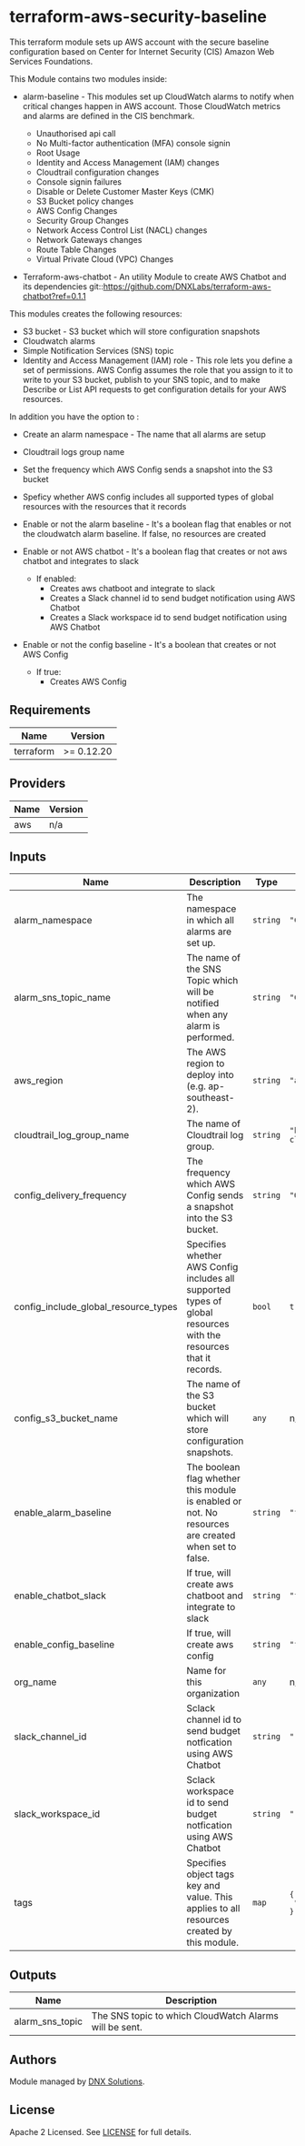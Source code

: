 # terraform-aws-security-baseline

This terraform module sets up AWS account with the secure baseline configuration based on Center for Internet Security (CIS) Amazon Web Services Foundations.

This Module contains two modules inside:

  - alarm-baseline - This modules set up CloudWatch alarms to notify when critical changes happen in AWS account. Those CloudWatch metrics and alarms are defined in the CIS benchmark.

    - Unauthorised api call
    - No Multi-factor authentication (MFA) console signin
    - Root Usage
    - Identity and Access Management (IAM) changes
    - Cloudtrail configuration changes
    - Console signin failures
    - Disable or Delete Customer Master Keys (CMK)
    - S3 Bucket policy changes
    - AWS Config Changes
    - Security Group Changes
    - Network Access Control List (NACL) changes
    - Network Gateways changes
    - Route Table Changes
    - Virtual Private Cloud (VPC) Changes

  - Terraform-aws-chatbot - An utility Module to create AWS Chatbot and its dependencies git::https://github.com/DNXLabs/terraform-aws-chatbot?ref=0.1.1

This modules creates the following resources:

 - S3 bucket - S3 bucket which will store configuration snapshots
 - Cloudwatch alarms
 - Simple Notification Services (SNS) topic
 - Identity and Access Management (IAM) role - This role lets you define a set of permissions. AWS Config assumes the role that you assign to it to write to your S3 bucket, publish to your SNS topic, and to make Describe or List API requests to get configuration details for your AWS resources.


In addition you have the option to :

 - Create an alarm namespace - The name that all alarms are setup
 - Cloudtrail logs group name
 - Set the frequency which AWS Config sends a snapshot into the S3 bucket
 - Speficy whether AWS config includes all supported types of global resources with the resources that it records
 - Enable or not the alarm baseline - It's a boolean flag that enables or not the cloudwatch alarm baseline. If false, no resources are created
 - Enable or not AWS chatbot - It's a boolean flag that creates or not aws chatbot and integrates to slack
    - If enabled:
       - Creates aws chatboot and integrate to slack
       - Creates a Slack channel id to send budget notification using AWS Chatbot
       - Creates a Slack workspace id to send budget notification using AWS Chatbot
 - Enable or not the config baseline - It's a boolean that creates or not AWS Config

   - If true:
       - Creates AWS Config

<!--- BEGIN_TF_DOCS --->

## Requirements

| Name | Version |
|------|---------|
| terraform | >= 0.12.20 |

## Providers

| Name | Version |
|------|---------|
| aws | n/a |

## Inputs

| Name | Description | Type | Default | Required |
|------|-------------|------|---------|:--------:|
| alarm\_namespace | The namespace in which all alarms are set up. | `string` | `"CISBenchmark"` | no |
| alarm\_sns\_topic\_name | The name of the SNS Topic which will be notified when any alarm is performed. | `string` | `"CISAlarm"` | no |
| aws\_region | The AWS region to deploy into (e.g. ap-southeast-2). | `string` | `"ap-southeast-2"` | no |
| cloudtrail\_log\_group\_name | The name of Cloudtrail log group. | `string` | `"bubbletea-cloudtrail"` | no |
| config\_delivery\_frequency | The frequency which AWS Config sends a snapshot into the S3 bucket. | `string` | `"One_Hour"` | no |
| config\_include\_global\_resource\_types | Specifies whether AWS Config includes all supported types of global resources with the resources that it records. | `bool` | `true` | no |
| config\_s3\_bucket\_name | The name of the S3 bucket which will store configuration snapshots. | `any` | n/a | yes |
| enable\_alarm\_baseline | The boolean flag whether this module is enabled or not. No resources are created when set to false. | `string` | `"false"` | no |
| enable\_chatbot\_slack | If true, will create aws chatboot and integrate to slack | `string` | `"false"` | no |
| enable\_config\_baseline | If true, will create aws config | `string` | `"false"` | no |
| org\_name | Name for this organization | `any` | n/a | yes |
| slack\_channel\_id | Sclack channel id to send budget notfication using AWS Chatbot | `string` | `""` | no |
| slack\_workspace\_id | Sclack workspace id to send budget notfication using AWS Chatbot | `string` | `""` | no |
| tags | Specifies object tags key and value. This applies to all resources created by this module. | `map` | <pre>{<br>  "Terraform": true<br>}</pre> | no |

## Outputs

| Name | Description |
|------|-------------|
| alarm\_sns\_topic | The SNS topic to which CloudWatch Alarms will be sent. |

<!--- END_TF_DOCS --->

## Authors

Module managed by [DNX Solutions](https://github.com/DNXLabs).

## License

Apache 2 Licensed. See [LICENSE](https://github.com/DNXLabs/terraform-aws-security/blob/master/LICENSE) for full details.